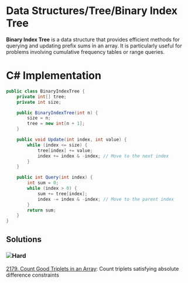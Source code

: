 # Data Structures/Tree/Binary Index Tree
**Binary Index Tree** is a data structure that provides efficient methods for querying and updating prefix sums in an array. It is particularly useful for problems involving cumulative frequency tables or range queries.

# C# Implementation
```csharp
public class BinaryIndexTree {
    private int[] tree;
    private int size;

    public BinaryIndexTree(int n) {
        size = n;
        tree = new int[n + 1];
    }

    public void Update(int index, int value) {
        while (index <= size) {
            tree[index] += value;
            index += index & -index; // Move to the next index
        }
    }

    public int Query(int index) {
        int sum = 0;
        while (index > 0) {
            sum += tree[index];
            index -= index & -index; // Move to the parent index
        }
        return sum;
    }
}
```

## Solutions

### ![Hard](https://img.shields.io/badge/Hard-f8615c)

[2179. Count Good Triplets in an Array](/Data%20Structures%2FTree%2FBinary%20Index%20Tree%2F2179.%20Count%20Good%20Triplets%20in%20an%20Array): Count triplets satisfying absolute difference constraints
